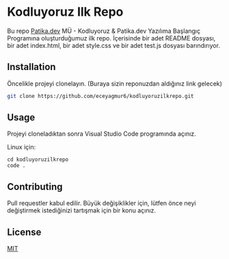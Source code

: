 # Kodluyoruz Ilk Repo

Bu repo [Patika.dev](https://www.patika.dev) MÜ - Kodluyoruz & Patika.dev Yazılıma Başlangıç Programına oluşturduğumuz ilk repo. İçerisinde bir adet README dosyası, bir adet index.html, bir adet style.css ve bir adet test.js dosyası barındırıyor.


## Installation

Öncelikle projeyi clonelayın. (Buraya sizin reponuzdan aldığınız link gelecek)

```bash
git clone https://github.com/eceyagmur6/kodluyoruzilkrepo.git
```

## Usage

Projeyi cloneladıktan sonra Visual Studio Code programında açınız.

Linux için:
```linux
cd kodluyoruzilkrepo
code .
```

## Contributing
Pull requestler kabul edilir. Büyük değişiklikler için, lütfen önce neyi değiştirmek istediğinizi tartışmak için bir konu açınız.


## License
[MIT](https://choosealicense.com/licenses/mit/)